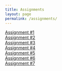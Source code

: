 ```yaml
---
title: Assignments
layout: page
permalink: /assignments/
---
```

[Assignment #1](/PhysH308/assignments/wk1)<br>
[Assignment #2](/PhysH308/assignments/wk2)<br>
[Assignment #3](/PhysH308/assignments/wk3)<br>
[Assignment #4](/PhysH308/assignments/wk4)<br>
[Assignment #5](/PhysH308/assignments/wk5)<br>
[Assignment #6](/PhysH308/assignments/wk6)<br>
[Assignment #7](/PhysH308/assignments/wk7)<br>